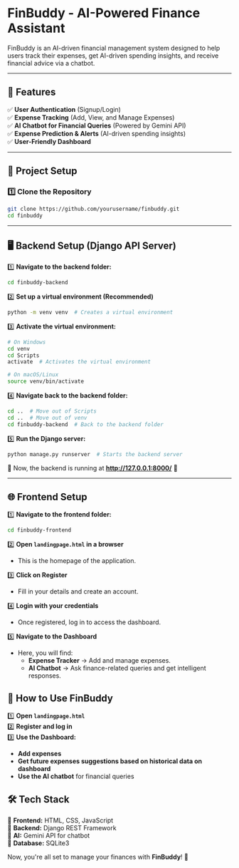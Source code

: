 # **FinBuddy - AI-Powered Finance Assistant**  

FinBuddy is an AI-driven financial management system designed to help users track their expenses, get AI-driven spending insights, and receive financial advice via a chatbot.  

---

## 📌 **Features**  

✅ **User Authentication** (Signup/Login)  
✅ **Expense Tracking** (Add, View, and Manage Expenses)  
✅ **AI Chatbot for Financial Queries** (Powered by Gemini API)  
✅ **Expense Prediction & Alerts** (AI-driven spending insights)  
✅ **User-Friendly Dashboard**  

---

## 🚀 **Project Setup**  

### **1️⃣ Clone the Repository**  
```bash
git clone https://github.com/yourusername/finbuddy.git  
cd finbuddy  
```

---

## 🖥️ **Backend Setup (Django API Server)**  

1️⃣ **Navigate to the backend folder:**  
   ```bash
   cd finbuddy-backend  
   ```

2️⃣ **Set up a virtual environment (Recommended)**  
   ```bash
   python -m venv venv  # Creates a virtual environment  
   ```

3️⃣ **Activate the virtual environment:**  
   ```bash
   # On Windows  
   cd venv  
   cd Scripts  
   activate  # Activates the virtual environment  

   # On macOS/Linux  
   source venv/bin/activate  
   ```

4️⃣ **Navigate back to the backend folder:**  
   ```bash
   cd ..  # Move out of Scripts  
   cd ..  # Move out of venv  
   cd finbuddy-backend  # Back to the backend folder  
   ```

5️⃣ **Run the Django server:**  
   ```bash
   python manage.py runserver  # Starts the backend server  
   ```

📌 Now, the backend is running at **http://127.0.0.1:8000/** 🎯  

---

## 🌐 **Frontend Setup**  

1️⃣ **Navigate to the frontend folder:**  
   ```bash
   cd finbuddy-frontend  
   ```

2️⃣ **Open `landingpage.html` in a browser**  
   - This is the homepage of the application.  

3️⃣ **Click on Register**  
   - Fill in your details and create an account.  

4️⃣ **Login with your credentials**  
   - Once registered, log in to access the dashboard.  

5️⃣ **Navigate to the Dashboard**  
   - Here, you will find:  
     - **Expense Tracker** → Add and manage expenses.  
     - **AI Chatbot** → Ask finance-related queries and get intelligent responses.  


## 🚀 **How to Use FinBuddy**  

1️⃣ **Open `landingpage.html`**  
2️⃣ **Register and log in**  
3️⃣ **Use the Dashboard:**  
   - **Add expenses**  
   - **Get future expenses suggestions based on historical data on dashboard**
   - **Use the AI chatbot** for financial queries  


## 🛠️ **Tech Stack**  

🔹 **Frontend:** HTML, CSS, JavaScript  
🔹 **Backend:** Django REST Framework  
🔹 **AI:** Gemini API for chatbot  
🔹 **Database:** SQLite3 



Now, you're all set to manage your finances with **FinBuddy**! 🚀